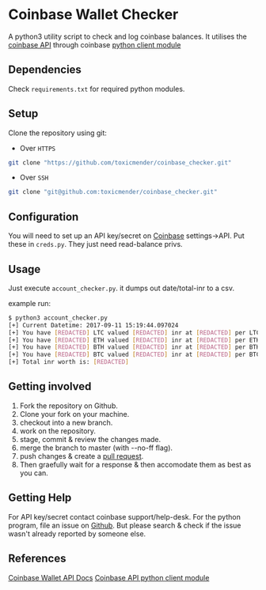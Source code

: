 # Coinbase Wallet Checker
A python3 utility script to check and log coinbase balances.
It utilises the [coinbase API](https://developers.coinbase.com/api/v2) through coinbase [python client module](https://github.com/coinbase/coinbase-python)


## Dependencies
Check `requirements.txt` for required python modules.

## Setup
Clone the repository using git:
- Over `HTTPS`
```sh
git clone "https://github.com/toxicmender/coinbase_checker.git"
```
- Over `SSH`
```sh
git clone "git@github.com:toxicmender/coinbase_checker.git"
```

## Configuration
You will need to set up an API key/secret on [Coinbase](https://www.coinbase.com/signin) settings->API.
Put these in `creds.py`. They just need read-balance privs.

## Usage
Just execute `account_checker.py`. it dumps out date/total-inr to a csv.

example run:  
```sh
$ python3 account_checker.py 
[+] Current Datetime: 2017-09-11 15:19:44.097024
[+] You have [REDACTED] LTC valued [REDACTED] inr at [REDACTED] per LTC
[+] You have [REDACTED] ETH valued [REDACTED] inr at [REDACTED] per ETH
[+] You have [REDACTED] BTH valued [REDACTED] inr at [REDACTED] per BTH
[+] You have [REDACTED] BTC valued [REDACTED] inr at [REDACTED] per BTC
[+] Total inr worth is: [REDACTED] 

```

## Getting involved
1. Fork the repository on Github.
2. Clone your fork on your machine.
3. checkout into a new branch.
4. work on the repository.
5. stage, commit & review the changes made.
6. merge the branch to master (with --no-ff flag).
7. push changes & create a [pull request]().
8. Then graefully wait for a response & then accomodate them as best as you can.

## Getting Help
For API key/secret contact coinbase support/help-desk.
For the python program, file an issue on [Github](https://github.com/toxicmender/Scratches/issues).
But please search & check if the issue wasn't already reported by someone else.

## References
[Coinbase Wallet API Docs](https://developers.coinbase.com/api/v2?python#)
[Coinbase API python client module](https://github.com/coinbase/coinbase-python)
